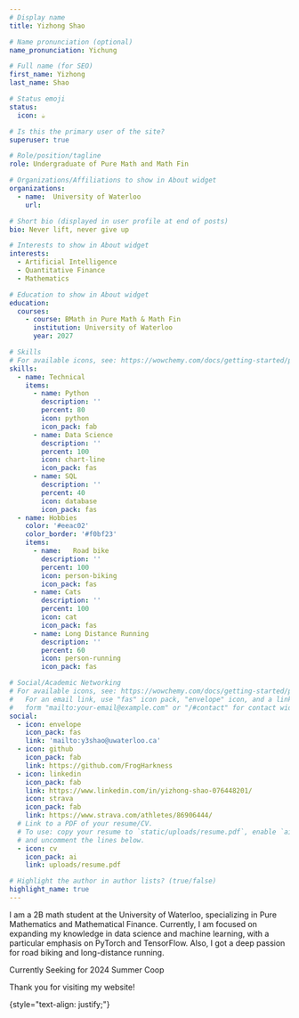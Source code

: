 ```yaml
---
# Display name
title: Yizhong Shao

# Name pronunciation (optional)
name_pronunciation: Yichung

# Full name (for SEO)
first_name: Yizhong
last_name: Shao

# Status emoji
status:
  icon: ☕️

# Is this the primary user of the site?
superuser: true

# Role/position/tagline
role: Undergraduate of Pure Math and Math Fin

# Organizations/Affiliations to show in About widget
organizations:
  - name:  University of Waterloo
    url:

# Short bio (displayed in user profile at end of posts)
bio: Never lift, never give up

# Interests to show in About widget
interests:
  - Artificial Intelligence
  - Quantitative Finance
  - Mathematics

# Education to show in About widget
education:
  courses:
    - course: BMath in Pure Math & Math Fin
      institution: University of Waterloo
      year: 2027

# Skills
# For available icons, see: https://wowchemy.com/docs/getting-started/page-builder/#icons
skills:
  - name: Technical
    items:
      - name: Python
        description: ''
        percent: 80
        icon: python
        icon_pack: fab
      - name: Data Science
        description: ''
        percent: 100
        icon: chart-line
        icon_pack: fas
      - name: SQL
        description: ''
        percent: 40
        icon: database
        icon_pack: fas
  - name: Hobbies
    color: '#eeac02'
    color_border: '#f0bf23'
    items:
      - name:   Road bike
        description: ''
        percent: 100
        icon: person-biking
        icon_pack: fas
      - name: Cats
        description: ''
        percent: 100
        icon: cat
        icon_pack: fas
      - name: Long Distance Running
        description: ''
        percent: 60
        icon: person-running
        icon_pack: fas

# Social/Academic Networking
# For available icons, see: https://wowchemy.com/docs/getting-started/page-builder/#icons
#   For an email link, use "fas" icon pack, "envelope" icon, and a link in the
#   form "mailto:your-email@example.com" or "/#contact" for contact widget.
social:
  - icon: envelope
    icon_pack: fas
    link: 'mailto:y3shao@uwaterloo.ca'
  - icon: github
    icon_pack: fab
    link: https://github.com/FrogHarkness
  - icon: linkedin
    icon_pack: fab
    link: https://www.linkedin.com/in/yizhong-shao-076448201/
    icon: strava
    icon_pack: fab
    link: https://www.strava.com/athletes/86906444/
  # Link to a PDF of your resume/CV.
  # To use: copy your resume to `static/uploads/resume.pdf`, enable `ai` icons in `params.yaml`,
  # and uncomment the lines below.
  - icon: cv
    icon_pack: ai
    link: uploads/resume.pdf

# Highlight the author in author lists? (true/false)
highlight_name: true
---
```


I am a 2B math student at the University of Waterloo, specializing in Pure Mathematics and Mathematical Finance. Currently, I am focused on expanding my knowledge in data science and machine learning, with a particular emphasis on PyTorch and TensorFlow.
Also, I got a deep passion for road biking and long-distance running.
 
Currently Seeking for 2024 Summer Coop

Thank you for visiting my website!

{style="text-align: justify;"}
